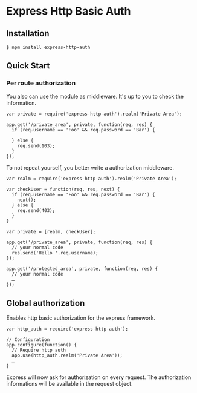 # Express Http Basic Auth
  
## Installation

    $ npm install express-http-auth

## Quick Start

### Per route authorization

  You also can use the module as middleware. It's up to you to check the information.
  
    var private = require('express-http-auth').realm('Private Area');
  
    app.get('/private_area', private, function(req, res) {
      if (req.username == 'Foo' && req.password == 'Bar') {
        
      } else {
        req.send(103);
      }
    });
    
  To not repeat yourself, you better write a authorization middleware.
  
    var realm = require('express-http-auth').realm('Private Area');
    
    var checkUser = function(req, res, next) {
      if (req.username == 'Foo' && req.password == 'Bar') {
        next();
      } else {
        req.send(403);
      }   
    }
    
    var private = [realm, checkUser];
  
    app.get('/private_area', private, function(req, res) {
      // your normal code
      res.send('Hello '.req.username);
    });
  
    app.get('/protected_area', private, function(req, res) {
      // your normal code
      …
    });
    
    
## Global authorization

  Enables http basic authorization for the express framework.
   
    var http_auth = require('express-http-auth');
  
    // Configuration
    app.configure(function() {
      // Require http auth
      app.use(http_auth.realm('Private Area'));
      …
    }
    
  Express will now ask for authorization on every request. The authorization informations will be available in the request object.
